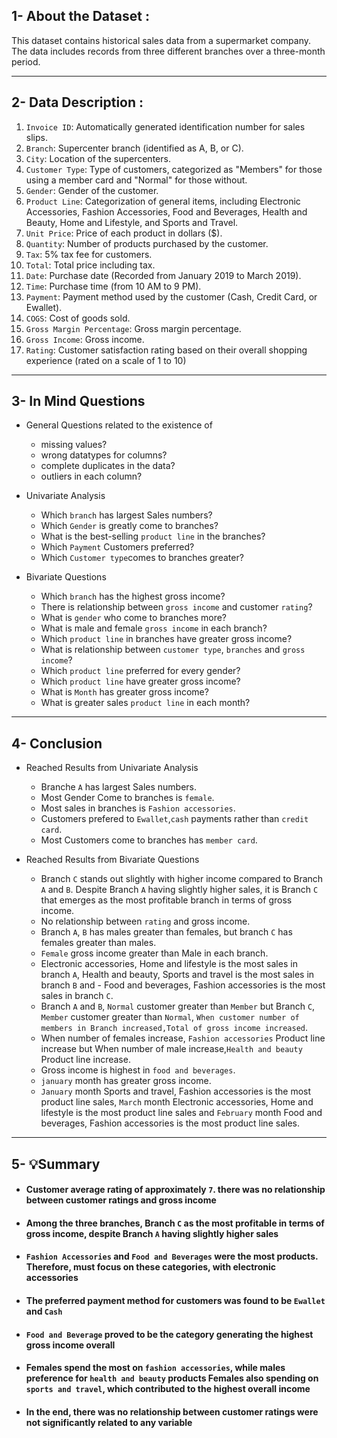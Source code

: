 ## 1- About the Dataset :
This dataset contains historical sales data from a supermarket company. The data includes records from three different branches over a three-month period.
____________________________________________________________________________
## 2- Data Description :
1. `Invoice ID`: Automatically generated identification number for sales slips.
2. `Branch`: Supercenter branch (identified as A, B, or C).
3. `City`: Location of the supercenters.
4. `Customer Type`: Type of customers, categorized as "Members" for those using a member card and "Normal" for those without.
5. `Gender`: Gender of the customer.
6. `Product Line`: Categorization of general items, including Electronic Accessories, Fashion Accessories, Food and Beverages, Health and Beauty, Home and Lifestyle, and Sports and Travel.
7. `Unit Price`: Price of each product in dollars ($).
8. `Quantity`: Number of products purchased by the customer.
9. `Tax`: 5% tax fee for customers.
10. `Total`: Total price including tax.
11. `Date`: Purchase date (Recorded from January 2019 to March 2019).
12. `Time`: Purchase time (from 10 AM to 9 PM).
13. `Payment`: Payment method used by the customer (Cash, Credit Card, or Ewallet).
14. `COGS`: Cost of goods sold.
15. `Gross Margin Percentage`: Gross margin percentage.
16. `Gross Income`: Gross income.
17. `Rating`: Customer satisfaction rating based on their overall shopping experience (rated on a scale of 1 to 10)
_________________________________________________________________________________
## 3- In Mind Questions
- General Questions related to the existence of
  - missing values?
  - wrong datatypes for columns?
  - complete duplicates in the data?
  - outliers in each column?

- Univariate Analysis
  - Which `branch` has largest Sales numbers?
  - Which `Gender` is greatly come to branches?
  - What is the best-selling `product line` in the branches?
  - Which `Payment` Customers preferred?
  - Which `Customer type`comes to branches greater?

- Bivariate Questions
  - Which `branch` has the highest gross income?
  - There is relationship between `gross income` and customer `rating`?
  - What is `gender` who come to branches more?
  - What is male and female `gross income` in each branch?
  - Which `product line` in branches have greater gross income?
  - What is relationship between `customer type`, `branches` and `gross income`?
  - Which `product line` preferred for every gender?
  - Which `product line` have greater gross income?
  - What is `Month` has greater gross income?
  - What is greater sales `product line` in each month?
______________________________________________________________________________________
## 4- Conclusion
- Reached Results from  Univariate Analysis
  - Branche `A` has largest Sales numbers.
  - Most Gender Come to branches is `female`.
  - Most sales in branches is `Fashion accessories`.
  - Customers prefered to `Ewallet`,`cash` payments rather than `credit card`.
  - Most Customers come to branches has `member card`.

 - Reached Results from Bivariate Questions
   -  Branch `C` stands out slightly with higher income compared to Branch `A` and `B`. Despite Branch `A` having slightly higher sales, it is Branch `C`  that emerges as the most profitable branch in terms of gross income.
   -  No relationship between `rating` and gross income.
   -  Branch `A`, `B` has males greater than females, but branch `C` has females greater than males.
   -  `Female` gross income greater than Male in each branch.
   - Electronic accessories, Home and lifestyle is the most sales in branch `A`, Health and beauty, Sports and travel is the most sales in branch `B` and - Food and beverages, Fashion accessories is the most sales in branch `C`.
   - Branch `A` and `B`, `Normal` customer greater than `Member` but  Branch `C`, `Member` customer greater than `Normal`, `When customer number of members in Branch increased,Total of gross income increased`.
   -  When number of females increase, `Fashion accessories` Product line increase but When number of male increase,`Health and beauty` Product line increase.
   -  Gross income is highest in `food and beverages`.
   -  `january` month has greater gross income.
   -  `January` month Sports and travel, Fashion accessories is the most product line sales, `March` month Electronic accessories, Home and lifestyle is the most product line sales and `February` month Food and beverages, Fashion accessories is the most product line sales.
______________________________________________________________________________________
## 5- 💡Summary
- #### Customer average rating of approximately `7`. there was no relationship between customer ratings and gross income

- #### Among the three branches, Branch `C` as the most profitable in terms of gross income, despite Branch `A` having slightly higher sales

- #### `Fashion Accessories` and `Food and Beverages` were the most products. Therefore, must focus on these categories, with electronic accessories

- #### The preferred payment method for customers was found to be `Ewallet` and `Cash`

- #### `Food and Beverage` proved to be the category generating the highest gross income overall

- #### Females  spend the most on `fashion accessories`, while males  preference for `health and beauty` products Females also spending on `sports and travel`, which contributed to the highest overall income

- #### In the end, there was no relationship between customer ratings were not significantly related to any variable



